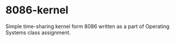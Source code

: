 # 8086-kernel
Simple time-sharing kernel form 8086 written as a part of Operating Systems class assignment.  

